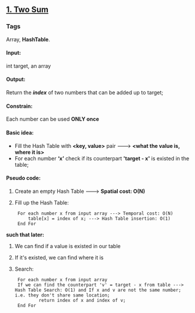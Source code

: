 ## [1. Two Sum](https://leetcode.com/problems/two-sum/)
### Tags
Array, **HashTable**.  
#### Input: 
int target, an array
#### Output: 
Return the **_index_** of two numbers that can be added up to target;
#### Constrain: 
Each number can be used __ONLY once__
#### Basic idea:
* Fill the Hash Table with __<key, value>__ pair ---> __<what the value is, where it is>__
* For each number **‘x’** check if its counterpart **'target - x'** is existed in the table;
#### Pseudo code:
1. Create an empty Hash Table ---> **Spatial cost: O(N)**
2. Fill up the Hash Table:

		For each number x from input array ---> Temporal cost: O(N)
			table[x] = index of x; ---> Hash Table insertion: O(1)
		End For
**such that later:**
1. We can find if a value is existed in our table
2. If it's existed, we can find where it is
3. Search:
		
        For each number x from input array
		If we can find the counterpart 'v' = target - x from table ---> Hash Table Search: O(1) and If x and v are not the same number; i.e. they don't share same location;
            	return index of x and index of v;
        End For
       
